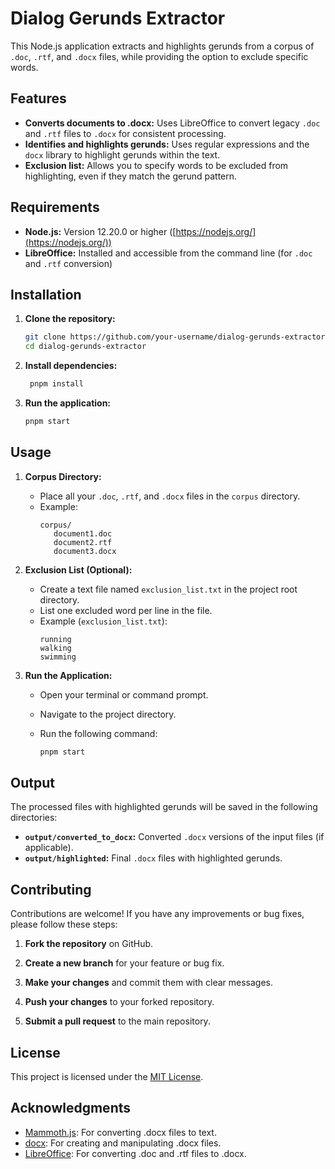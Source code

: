 # Dialog Gerunds Extractor

This Node.js application extracts and highlights gerunds from a corpus of `.doc`, `.rtf`, and `.docx` files, while providing the option to exclude specific words.

## Features

- **Converts documents to .docx:** Uses LibreOffice to convert legacy `.doc` and `.rtf` files to `.docx` for consistent processing.
- **Identifies and highlights gerunds:** Uses regular expressions and the `docx` library to highlight gerunds within the text.
- **Exclusion list:** Allows you to specify words to be excluded from highlighting, even if they match the gerund pattern.

## Requirements

- **Node.js:** Version 12.20.0 or higher ([https://nodejs.org/](https://nodejs.org/))
- **LibreOffice:** Installed and accessible from the command line (for `.doc` and `.rtf` conversion)

## Installation

1. **Clone the repository:**
   ```bash
   git clone https://github.com/your-username/dialog-gerunds-extractor.git
   cd dialog-gerunds-extractor
   ```
2. **Install dependencies:**
   ```bash
    pnpm install
   ```
3. **Run the application:**
   ```bash
   pnpm start
   ```

## Usage

1. **Corpus Directory:**

   - Place all your `.doc`, `.rtf`, and `.docx` files in the `corpus` directory.
   - Example:
     ```
     corpus/
        document1.doc
        document2.rtf
        document3.docx
     ```

2. **Exclusion List (Optional):**

   - Create a text file named `exclusion_list.txt` in the project root directory.
   - List one excluded word per line in the file.
   - Example (`exclusion_list.txt`):
     ```
     running
     walking
     swimming
     ```

3. **Run the Application:**

   - Open your terminal or command prompt.
   - Navigate to the project directory.
   - Run the following command:

     ```bash
     pnpm start
     ```

## Output

The processed files with highlighted gerunds will be saved in the following directories:

- **`output/converted_to_docx`:** Converted `.docx` versions of the input files (if applicable).
- **`output/highlighted`:** Final `.docx` files with highlighted gerunds.

## Contributing

Contributions are welcome! If you have any improvements or bug fixes, please follow these steps:

1. **Fork the repository** on GitHub.

2. **Create a new branch** for your feature or bug fix.

3. **Make your changes** and commit them with clear messages.

4. **Push your changes** to your forked repository.

5. **Submit a pull request** to the main repository.

## License

This project is licensed under the [MIT License](LICENSE).

## Acknowledgments

- [Mammoth.js](https://www.npmjs.com/package/mammoth): For converting .docx files to text.
- [docx](https://www.npmjs.com/package/docx): For creating and manipulating .docx files.
- [LibreOffice](https://www.libreoffice.org/): For converting .doc and .rtf files to .docx.
